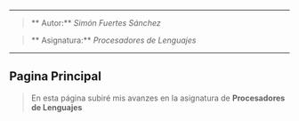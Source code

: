 ***
> ** Autor:**       *Simón Fuertes Sánchez*

> ** Asignatura:**  *Procesadores de Lenguajes*

***

## Pagina Principal

> En esta página subiré mis avanzes en la asignatura de **Procesadores de Lenguajes**
